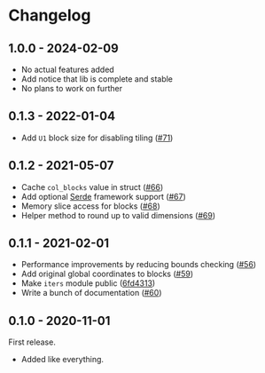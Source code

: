 
# Changelog

## 1.0.0 - 2024-02-09

- No actual features added
- Add notice that lib is complete and stable
- No plans to work on further

## 0.1.3 - 2022-01-04

- Add `U1` block size for disabling tiling ([#71])

[#71]: https://github.com/gunvirranu/block-grid/pull/71

## 0.1.2 - 2021-05-07

- Cache `col_blocks` value in struct ([#66])
- Add optional [Serde][serde] framework support ([#67])
- Memory slice access for blocks ([#68])
- Helper method to round up to valid dimensions ([#69])

[#66]: https://github.com/gunvirranu/block-grid/pull/66
[serde]: https://crates.io/crates/serde
[#67]: https://github.com/gunvirranu/block-grid/pull/67
[#68]: https://github.com/gunvirranu/block-grid/pull/68
[#69]: https://github.com/gunvirranu/block-grid/pull/69

## 0.1.1 - 2021-02-01

- Performance improvements by reducing bounds checking ([#56])
- Add original global coordinates to blocks ([#59])
- Make `iters` module public ([6fd4313])
- Write a bunch of documentation ([#60])

[#56]: https://github.com/gunvirranu/block-grid/pull/56
[#59]: https://github.com/gunvirranu/block-grid/pull/59
[6fd4313]: https://github.com/gunvirranu/block-grid/commit/6fd431394ffa94ea50fee58f9610cc3e5aa04280
[#60]: https://github.com/gunvirranu/block-grid/pull/60

## 0.1.0 - 2020-11-01

First release.

- Added like everything.

